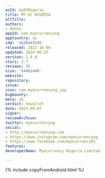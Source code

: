 ```yaml
---
wsId: myECNigeria
title: MY-EC NIGERIA
altTitle: 
authors:
- danny
appId: com.myecurrencyng
appCountry: us
idd: '1628443545'
released: 2022-10-04
updated: 2024-06-27
version: 1.4.0
stars: 3.7
reviews: 35
size: '54461440'
website: 
repository: 
issue: 
icon: com.myecurrencyng.jpg
bugbounty: 
meta: ok
verdict: nowallet
date: 2023-09-07
signer: 
reviewArchive: 
twitter: myecurrencyng
social:
- http://myecurrencyng.com
- https://www.instagram.com/myecurrencyng
- https://www.facebook.com/myecurrency01
features: 
developerName: Myecurrency Nigeria Limited

---
```


{% include copyFromAndroid.html %}